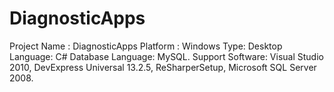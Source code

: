 # DiagnosticApps
Project Name : DiagnosticApps
Platform : Windows
Type: Desktop 
Language: C#
Database Language: MySQL.
Support Software: Visual Studio 2010, DevExpress Universal 13.2.5, ReSharperSetup, Microsoft SQL Server 2008.
